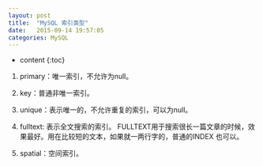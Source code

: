 ```yaml
---
layout: post
title:  "MySQL 索引类型"
date:   2015-09-14 19:57:05
categories: MySQL
---
```


* content
{:toc}

1. primary：唯一索引，不允许为null。

2. key：普通非唯一索引。

3. unique：表示唯一的，不允许重复的索引，可以为null。

4. fulltext: 表示全文搜索的索引。 FULLTEXT用于搜索很长一篇文章的时候，效果最好。用在比较短的文本，如果就一两行字的，普通的INDEX 也可以。

5. spatial：空间索引。
